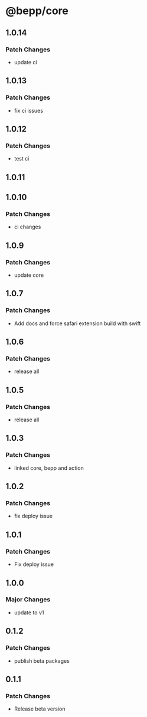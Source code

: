 # @bepp/core

## 1.0.14

### Patch Changes

- update ci

## 1.0.13

### Patch Changes

- fix ci issues

## 1.0.12

### Patch Changes

- test ci

## 1.0.11

## 1.0.10

### Patch Changes

- ci changes

## 1.0.9

### Patch Changes

- update core

## 1.0.7

### Patch Changes

- Add docs and force safari extension build with swift

## 1.0.6

### Patch Changes

- release all

## 1.0.5

### Patch Changes

- release all

## 1.0.3

### Patch Changes

- linked core, bepp and action

## 1.0.2

### Patch Changes

- fix deploy issue

## 1.0.1

### Patch Changes

- Fix deploy issue

## 1.0.0

### Major Changes

- update to v1

## 0.1.2

### Patch Changes

- publish beta packages

## 0.1.1

### Patch Changes

- Release beta version
